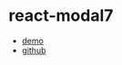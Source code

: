 # react-modal7

- [demo](https://kkfor.github.io/react-modal7)
- [github](https://github.com/kkfor/react-modal7)